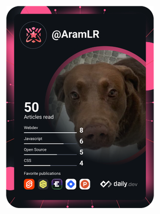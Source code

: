 <a href="https://app.daily.dev/DailyDevTips"><img src="https://github.com/aramlr/AramLR/blob/main/devcard.svg" width="400" alt="AramLR Devcard"/></a>

<!--
**AramLR/aramlr** is a ✨ _special_ ✨ repository because its `README.md` (this file) appears on your GitHub profile.

Here are some ideas to get you started:

- 🔭 I’m currently working on ...
- 🌱 I’m currently learning ...
- 👯 I’m looking to collaborate on ...
- 🤔 I’m looking for help with ...
- 💬 Ask me about ...
- 📫 How to reach me: ...
- 😄 Pronouns: ...
- ⚡ Fun fact: ...
-->
